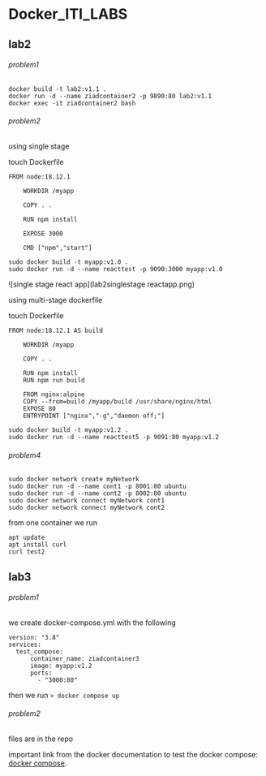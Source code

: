 # Docker_ITI_LABS

## lab2

###### problem1 

```
docker build -t lab2:v1.1 . 
docker run -d --name ziadcontainer2 -p 9890:80 lab2:v1.1
docker exec -it ziadcontainer2 bash
```
###### problem2 
using single stage

touch Dockerfile
```
FROM node:18.12.1

	WORKDIR /myapp

	COPY . .

	RUN npm install 

	EXPOSE 3000

    CMD ["npm","start"]
```
```
sudo docker build -t myapp:v1.0 .
sudo docker run -d --name reacttest -p 9090:3000 myapp:v1.0
```
![single stage react app](lab2singlestage reactapp.png)


using multi-stage dockerfile

touch Dockerfile
```
FROM node:18.12.1 AS build 

	WORKDIR /myapp

	COPY . .

	RUN npm install 
	RUN npm run build

	FROM nginx:alpine
	COPY --from=build /myapp/build /usr/share/nginx/html
	EXPOSE 80
	ENTRYPOINT ["nginx","-g","daemon off;"]
```
```
sudo docker build -t myapp:v1.2 .
sudo docker run -d --name reacttest5 -p 9091:80 myapp:v1.2
```
###### problem4 

```
sudo docker network create myNetwork
sudo docker run -d --name cont1 -p 8001:80 ubuntu
sudo docker run -d --name cont2 -p 8002:80 ubuntu
sudo docker network connect myNetwork cont1
sudo docker network connect myNetwork cont2
```
from one container we run
```
apt update
apt install curl
curl test2
```

## lab3
###### problem1 

we create docker-compose.yml with the following
```
version: "3.8"
services:
  test_compose:
      container_name: ziadcontainer3
      image: myapp:v1.2
      ports:
        - "3000:80"
```
then we run `> docker compose up`

###### problem2
files are in the repo 


important link from the docker documentation to test the docker compose:
[docker compose](https://docs.docker.com/compose/gettingstarted/).


